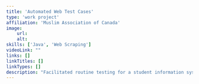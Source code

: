 ```yaml
---
title: 'Automated Web Test Cases'
type: 'work project'
affiliation: 'Muslim Association of Canada'
image:
    url:
    alt:
skills: ['Java', 'Web Scraping']
videoLink: ""
links: []
linkTitles: []
linkTypes: []
description: "Facilitated routine testing for a student information system platform by creating 28 automated test cases with Java and Selenium and found over 20 bugs, some of which were high priority."
---
```

